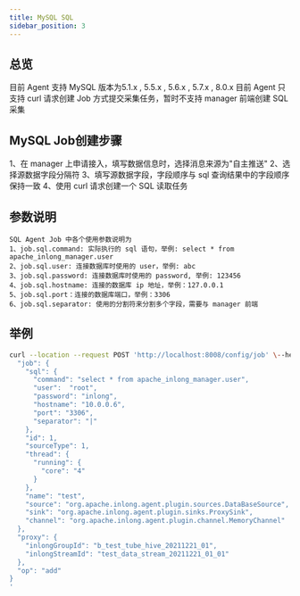 ```yaml
---
title: MySQL SQL
sidebar_position: 3
---
```


## 总览
目前 Agent 支持 MySQL 版本为5.1.x , 5.5.x , 5.6.x , 5.7.x , 8.0.x
目前 Agent 只支持 curl 请求创建 Job 方式提交采集任务，暂时不支持 manager 前端创建 SQL 采集

## MySQL Job创建步骤

1、在 manager 上申请接入，填写数据信息时，选择消息来源为"自主推送"
2、选择源数据字段分隔符
3、填写源数据字段，字段顺序与 sql 查询结果中的字段顺序保持一致
4、使用 curl 请求创建一个 SQL 读取任务

## 参数说明

```
SQL Agent Job 中各个使用参数说明为
1、job.sql.command: 实际执行的 sql 语句，举例: select * from apache_inlong_manager.user
2、job.sql.user: 连接数据库时使用的 user，举例: abc
3、job.sql.password: 连接数据库时使用的 password, 举例: 123456
4、job.sql.hostname: 连接的数据库 ip 地址，举例：127.0.0.1
5、job.sql.port：连接的数据库端口，举例：3306
6、job.sql.separator: 使用的分割符来分割多个字段，需要与 manager 前端
```

## 举例

```bash
curl --location --request POST 'http://localhost:8008/config/job' \--header 'Content-Type: application/json' \--data '{
  "job": {
    "sql": {
      "command": "select * from apache_inlong_manager.user",
      "user":  "root",
      "password": "inlong",
      "hostname": "10.0.0.6",
      "port": "3306",
      "separator": "|"
    },
    "id": 1,
    "sourceType": 1,
    "thread": {
      "running": {
        "core": "4"
      }
    },
    "name": "test",
    "source": "org.apache.inlong.agent.plugin.sources.DataBaseSource",
    "sink": "org.apache.inlong.agent.plugin.sinks.ProxySink",
    "channel": "org.apache.inlong.agent.plugin.channel.MemoryChannel"
  },
  "proxy": {
    "inlongGroupId": "b_test_tube_hive_20211221_01",
    "inlongStreamId": "test_data_stream_20211221_01_01"
  },
  "op": "add"
}
'
```